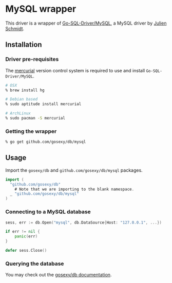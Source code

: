 # MySQL wrapper

This driver is a wrapper of [Go-SQL-Driver/MySQL](https://github.com/Go-SQL-Driver/MySQL),
a MySQL driver by [Julien Schmidt](http://www.julienschmidt.com/).

## Installation

### Driver pre-requisites

The [mercurial](http://mercurial.selenic.com/) version control system is required to use and
install `Go-SQL-Driver/MySQL`.

```sh
# OSX
% brew install hg

# Debian based
% sudo aptitude install mercurial

# ArchLinux
% sudo pacman -S mercurial
```

### Getting the wrapper

```sh
% go get github.com/gosexy/db/mysql
```

## Usage

Import the `gosexy/db` and `github.com/gosexy/db/mysql` packages.

```go
import (
  "github.com/gosexy/db"
	# Note that we are importing to the blank namespace.
  _ "github.com/gosexy/db/mysql"
)
```

### Connecting to a MySQL database

```go
sess, err := db.Open("mysql", db.DataSource{Host: "127.0.0.1", ...})

if err != nil {
	panic(err)
}

defer sess.Close()
```

### Querying the database

You may check out the [gosexy/db documentation](/db).

